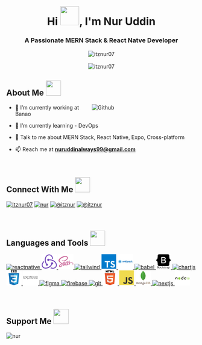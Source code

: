 <h1 align="center">Hi <img src = "https://raw.githubusercontent.com/shakilahmedatik/shakilahmedatik/main/hi.gif" width="50px" height="50px">, I'm Nur Uddin</h1>  
<h3 align="center">A Passionate MERN Stack & React Natve Developer</h3>  
<p align="center"><img align="center" src="https://github-readme-streak-stats.herokuapp.com/?user=itznur07&" alt="itznur07" /></p>
<p align="center"> <img align="center" src="https://komarev.com/ghpvc/?username=itznur07&label=Profile%20views&color=0e75b6&style=flat" alt="itznur07" /> </p> 

<h2> About Me  <img src = "https://media2.giphy.com/media/ZGHpWzdOEkMKtwLqdc/giphy.gif?cid=ecf05e47a0n3gi1bfqntqmob8g9aid1oyj2wr3ds3mg700bl&rid=giphy.gif" width="40px" height="40px"></h2>
<img width="55%" align="right" alt="Github" src="https://raw.githubusercontent.com/onimur/.github/master/.resources/git-header.svg" />

- 🔭 I’m currently working at Banao

- 🌱 I’m currently learning - DevOps 

- 💬 Talk to me about MERN Stack, React Native, Expo, Cross-platform
- 📫 Reach me at **nuruddinalways99@gmail.com**

<br>
  
<h2>Connect With Me <img src = "https://media2.giphy.com/media/al7grkbrCChTAPEfyh/giphy.gif?cid=ecf05e47a0n3gi1bfqntqmob8g9aid1oyj2wr3ds3mg700bl&rid=giphy.gif" width="40px" height="40px"></h2>  
<p align="left">   
<a href="https://linkedin.com/in/itsnur07" target="blank"><img align="center" src="https://raw.githubusercontent.com/rahuldkjain/github-profile-readme-generator/master/src/images/icons/Social/linked-in-alt.svg" alt="itznur07" height="30" width="40" /></a>
<a href="https://instagram.com/itznur07" target="blank"><img align="center" src="https://raw.githubusercontent.com/rahuldkjain/github-profile-readme-generator/master/src/images/icons/Social/instagram.svg" alt="nur" height="30" width="40" /></a>  
<a href="https://medium.com/@itznur07" target="blank"><img align="center" src="https://raw.githubusercontent.com/rahuldkjain/github-profile-readme-generator/master/src/images/icons/Social/medium.svg" alt="@itznur" height="30" width="40" /></a>  
<a href="https://itznur07.vercel.app/" target="blank"><img align="center" src="[https://raw.githubusercontent.com/rahuldkjain/github-profile-readme-generator/master/src/images/icons/Social/web.svg](https://cdn-icons-png.flaticon.com/512/5988/5988135.png)" alt="@itznur" height="30" width="40" /></a>
</p>

<br> 
  
<h2>Languages and Tools <img src = "https://media2.giphy.com/media/QssGEmpkyEOhBCb7e1/giphy.gif?cid=ecf05e47a0n3gi1bfqntqmob8g9aid1oyj2wr3ds3mg700bl&rid=giphy.gif" width="40px" height="40px"></h2>  
<p align="left"> <a href="https://reactnative.dev/" target="_blank" rel="noreferrer"> <img src="https://reactnative.dev/img/header_logo.svg" alt="reactnative" width="40" height="40"/> </a> <a href="https://redux.js.org" target="_blank" rel="noreferrer"> <img src="https://raw.githubusercontent.com/devicons/devicon/master/icons/redux/redux-original.svg" alt="redux" width="40" height="40"/> </a> <a href="https://sass-lang.com" target="_blank" rel="noreferrer"> <img src="https://raw.githubusercontent.com/devicons/devicon/master/icons/sass/sass-original.svg" alt="sass" width="40" height="40"/> </a> <a href="https://tailwindcss.com/" target="_blank" rel="noreferrer"> <img src="https://www.vectorlogo.zone/logos/tailwindcss/tailwindcss-icon.svg" alt="tailwind" width="40" height="40"/> </a> <a href="https://www.typescriptlang.org/" target="_blank" rel="noreferrer"> <img src="https://raw.githubusercontent.com/devicons/devicon/master/icons/typescript/typescript-original.svg" alt="typescript" width="40" height="40"/> </a> <a href="https://webpack.js.org" target="_blank" rel="noreferrer"> <img src="https://raw.githubusercontent.com/devicons/devicon/d00d0969292a6569d45b06d3f350f463a0107b0d/icons/webpack/webpack-original-wordmark.svg" alt="webpack" width="40" height="40"/> </a>  <a href="https://babeljs.io/" target="_blank" rel="noreferrer"> <img src="https://www.vectorlogo.zone/logos/babeljs/babeljs-icon.svg" alt="babel" width="40" height="40"/> </a> <a href="https://getbootstrap.com" target="_blank" rel="noreferrer"> <img src="https://raw.githubusercontent.com/devicons/devicon/master/icons/bootstrap/bootstrap-plain-wordmark.svg" alt="bootstrap" width="40" height="40"/> </a><a href="https://www.chartjs.org" target="_blank" rel="noreferrer"> <img src="https://www.chartjs.org/media/logo-title.svg" alt="chartjs" width="40" height="40"/> </a><a href="https://www.w3schools.com/css/" target="_blank" rel="noreferrer"> <img src="https://raw.githubusercontent.com/devicons/devicon/master/icons/css3/css3-original-wordmark.svg" alt="css3" width="40" height="40"/> </a>   <a href="https://expressjs.com" target="_blank" rel="noreferrer"> <img src="https://raw.githubusercontent.com/devicons/devicon/master/icons/express/express-original-wordmark.svg" alt="express" width="40" height="40"/> </a> <a href="https://www.figma.com/" target="_blank" rel="noreferrer"> <img src="https://www.vectorlogo.zone/logos/figma/figma-icon.svg" alt="figma" width="40" height="40"/> </a> <a href="https://firebase.google.com/" target="_blank" rel="noreferrer"> <img src="https://www.vectorlogo.zone/logos/firebase/firebase-icon.svg" alt="firebase" width="40" height="40"/> </a> </a> <a href="https://git-scm.com/" target="_blank" rel="noreferrer"> <img src="https://www.vectorlogo.zone/logos/git-scm/git-scm-icon.svg" alt="git" width="40" height="40"/> </a>   <a href="https://www.w3.org/html/" target="_blank" rel="noreferrer"> <img src="https://raw.githubusercontent.com/devicons/devicon/master/icons/html5/html5-original-wordmark.svg" alt="html5" width="40" height="40"/> </a>  <a href="https://developer.mozilla.org/en-US/docs/Web/JavaScript" target="_blank" rel="noreferrer"> <img src="https://raw.githubusercontent.com/devicons/devicon/master/icons/javascript/javascript-original.svg" alt="javascript" width="40" height="40"/> </a> 
  <a href="https://www.mongodb.com/" target="_blank" rel="noreferrer"> <img src="https://raw.githubusercontent.com/devicons/devicon/master/icons/mongodb/mongodb-original-wordmark.svg" alt="mongodb" width="40" height="40"/> </a><a href="https://nextjs.org/" target="_blank" rel="noreferrer"> <img src="https://cdn.worldvectorlogo.com/logos/nextjs-2.svg" alt="nextjs" width="40" height="40"/> </a> <a href="https://nodejs.org" target="_blank" rel="noreferrer"> <img src="https://raw.githubusercontent.com/devicons/devicon/master/icons/nodejs/nodejs-original-wordmark.svg" alt="nodejs" width="40" height="40"/> </a></p>  
  <br>

<h2>Support Me <img src = "https://media2.giphy.com/media/RJgjFf46V4KVa1l42A/giphy.gif?cid=ecf05e47a0n3gi1bfqntqmob8g9aid1oyj2wr3ds3mg700bl&rid=giphy.gif" width="40px" height="40px"></h2>  
<p><a href="https://www.buymeacoffee.com/itznur07"> <img align="left" src="https://cdn.buymeacoffee.com/buttons/v2/default-yellow.png" height="50" width="210" alt="nur" /></a></p>
